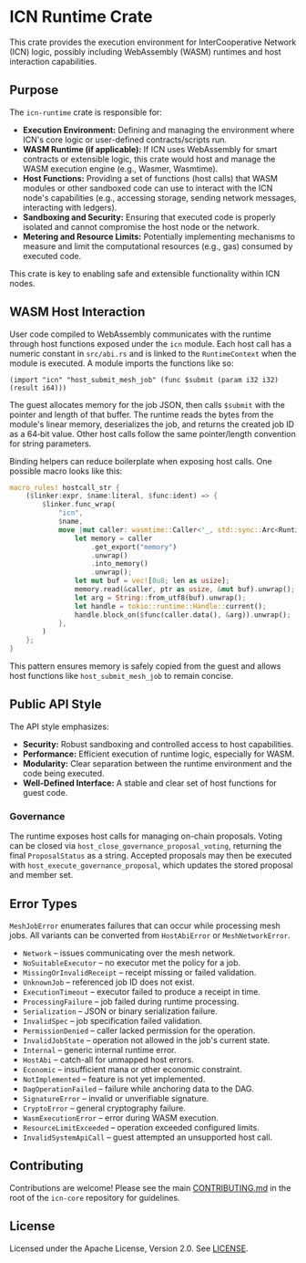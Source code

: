# ICN Runtime Crate

This crate provides the execution environment for InterCooperative Network (ICN) logic, possibly including WebAssembly (WASM) runtimes and host interaction capabilities.

## Purpose

The `icn-runtime` crate is responsible for:

*   **Execution Environment:** Defining and managing the environment where ICN's core logic or user-defined contracts/scripts run.
*   **WASM Runtime (if applicable):** If ICN uses WebAssembly for smart contracts or extensible logic, this crate would host and manage the WASM execution engine (e.g., Wasmer, Wasmtime).
*   **Host Functions:** Providing a set of functions (host calls) that WASM modules or other sandboxed code can use to interact with the ICN node's capabilities (e.g., accessing storage, sending network messages, interacting with ledgers).
*   **Sandboxing and Security:** Ensuring that executed code is properly isolated and cannot compromise the host node or the network.
*   **Metering and Resource Limits:** Potentially implementing mechanisms to measure and limit the computational resources (e.g., gas) consumed by executed code.

This crate is key to enabling safe and extensible functionality within ICN nodes.

## WASM Host Interaction

User code compiled to WebAssembly communicates with the runtime through host
functions exposed under the `icn` module. Each host call has a numeric constant
in `src/abi.rs` and is linked to the `RuntimeContext` when the module is
executed. A module imports the functions like so:

```wat
(import "icn" "host_submit_mesh_job" (func $submit (param i32 i32) (result i64)))
```

The guest allocates memory for the job JSON, then calls `$submit` with the
pointer and length of that buffer. The runtime reads the bytes from the module's
linear memory, deserializes the job, and returns the created job ID as a 64‑bit
value. Other host calls follow the same pointer/length convention for string
parameters.

Binding helpers can reduce boilerplate when exposing host calls. One possible
macro looks like this:

```rust
macro_rules! hostcall_str {
    ($linker:expr, $name:literal, $func:ident) => {
        $linker.func_wrap(
            "icn",
            $name,
            move |mut caller: wasmtime::Caller<'_, std::sync::Arc<RuntimeContext>>, ptr: u32, len: u32| {
                let memory = caller
                    .get_export("memory")
                    .unwrap()
                    .into_memory()
                    .unwrap();
                let mut buf = vec![0u8; len as usize];
                memory.read(&caller, ptr as usize, &mut buf).unwrap();
                let arg = String::from_utf8(buf).unwrap();
                let handle = tokio::runtime::Handle::current();
                handle.block_on($func(caller.data(), &arg)).unwrap();
            },
        )
    };
}
```

This pattern ensures memory is safely copied from the guest and allows host
functions like `host_submit_mesh_job` to remain concise.

## Public API Style

The API style emphasizes:

*   **Security:** Robust sandboxing and controlled access to host capabilities.
*   **Performance:** Efficient execution of runtime logic, especially for WASM.
*   **Modularity:** Clear separation between the runtime environment and the code being executed.
*   **Well-Defined Interface:** A stable and clear set of host functions for guest code.

### Governance

The runtime exposes host calls for managing on-chain proposals. Voting can be
closed via `host_close_governance_proposal_voting`, returning the final
`ProposalStatus` as a string. Accepted proposals may then be executed with
`host_execute_governance_proposal`, which updates the stored proposal and member
set.

## Error Types

`MeshJobError` enumerates failures that can occur while processing mesh jobs.
All variants can be converted from `HostAbiError` or `MeshNetworkError`.

* `Network` – issues communicating over the mesh network.
* `NoSuitableExecutor` – no executor met the policy for a job.
* `MissingOrInvalidReceipt` – receipt missing or failed validation.
* `UnknownJob` – referenced job ID does not exist.
* `ExecutionTimeout` – executor failed to produce a receipt in time.
* `ProcessingFailure` – job failed during runtime processing.
* `Serialization` – JSON or binary serialization failure.
* `InvalidSpec` – job specification failed validation.
* `PermissionDenied` – caller lacked permission for the operation.
* `InvalidJobState` – operation not allowed in the job's current state.
* `Internal` – generic internal runtime error.
* `HostAbi` – catch-all for unmapped host errors.
* `Economic` – insufficient mana or other economic constraint.
* `NotImplemented` – feature is not yet implemented.
* `DagOperationFailed` – failure while anchoring data to the DAG.
* `SignatureError` – invalid or unverifiable signature.
* `CryptoError` – general cryptography failure.
* `WasmExecutionError` – error during WASM execution.
* `ResourceLimitExceeded` – operation exceeded configured limits.
* `InvalidSystemApiCall` – guest attempted an unsupported host call.

## Contributing

Contributions are welcome! Please see the main [CONTRIBUTING.md](../../CONTRIBUTING.md) in the root of the `icn-core` repository for guidelines.

## License

Licensed under the Apache License, Version 2.0. See [LICENSE](../../LICENSE). 